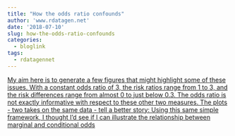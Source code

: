 ```yaml
---
title: "How the odds ratio confounds"
author: 'www.rdatagen.net'
date: '2018-07-10'
slug: how-the-odds-ratio-confounds
categories:
  - bloglink
tags:
  - rdatagennet
---
```


[My aim here is to generate a few figures that might highlight some of these issues. With a constant odds ratio of 3, the risk ratios range from 1 to 3, and the risk differences range from almost 0 to just below 0.3. The odds ratio is not exactly informative with respect to these other two measures. The plots - two takes on the same data - tell a better story: Using this same simple framework, I thought I’d see if I can illustrate the relationship between marginal and conditional odds<i class="fas fa-external-link-alt"></i>](https://www.rdatagen.net/post/log-odds/)

